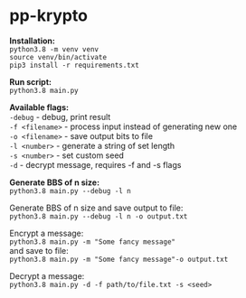 
# pp-krypto
  
**Installation:**  
`python3.8 -m venv venv`  
`source venv/bin/activate`  
`pip3 install -r requirements.txt`  

**Run script:**  
`python3.8 main.py`

**Available flags:**  
`-debug` - debug, print result  
`-f <filename>` - process input instead of generating new one  
`-o <filename>` - save output bits to file  
`-l <number>` - generate a string of set length  
`-s <number>` - set custom seed  
`-d` - decrypt message, requires -f and -s flags  

**Generate BBS of n size:**  
`python3.8 main.py --debug -l n`  

Generate BBS of n size and save output to file:  
`python3.8 main.py --debug -l n -o output.txt`  

Encrypt a message:  
`python3.8 main.py -m "Some fancy message"`  
and save to file:  
`python3.8 main.py -m "Some fancy message"-o output.txt`  

Decrypt a message:  
`python3.8 main.py -d -f path/to/file.txt -s <seed>`
